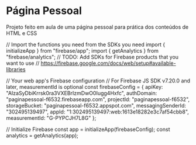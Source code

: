# Página Pessoal
Projeto feito em aula de uma página pessoal para prática dos conteúdos de HTML e CSS

// Import the functions you need from the SDKs you need
import { initializeApp } from "firebase/app";
import { getAnalytics } from "firebase/analytics";
// TODO: Add SDKs for Firebase products that you want to use
// https://firebase.google.com/docs/web/setup#available-libraries

// Your web app's Firebase configuration
// For Firebase JS SDK v7.20.0 and later, measurementId is optional
const firebaseConfig = {
  apiKey: "AIzaSyDbiKrrsk0ra3VXEBrIzmDwO0Iugg4Hxfc",
  authDomain: "paginapessoal-f6532.firebaseapp.com",
  projectId: "paginapessoal-f6532",
  storageBucket: "paginapessoal-f6532.appspot.com",
  messagingSenderId: "302495139497",
  appId: "1:302495139497:web:1613e18282e3c7af54cbb8",
  measurementId: "G-PYPCJH7L8G"
};

// Initialize Firebase
const app = initializeApp(firebaseConfig);
const analytics = getAnalytics(app);
